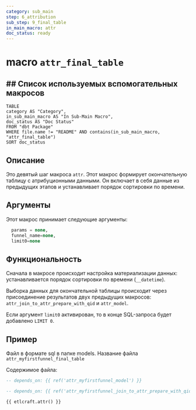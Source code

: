 ```yaml
---
category: sub_main
step: 6_attribution
sub_step: 9_final_table
in_main_macro: attr
doc_status: ready
---
```

# macro `attr_final_table`

## ## Список используемых вспомогательных макросов

```dataview
TABLE 
category AS "Category", 
in_sub_main_macro AS "In Sub-Main Macro",
doc_status AS "Doc Status"
FROM "dbt Package"
WHERE file.name != "README" AND contains(in_sub_main_macro, "attr_final_table")
SORT doc_status
```
## Описание

Это девятый шаг макроса `attr`. Этот макрос формирует окончательную таблицу с атрибуционными данными. Он включает в себя данные из предыдущих этапов и устанавливает порядок сортировки по времени.

## Аргументы

Этот макрос принимает следующие аргументы:
```sql
  params = none,
  funnel_name=none,
  limit0=none
```
## Функциональность

Сначала в макросе происходит настройка материализации данных: устанавливается порядок  сортировки по времени (`__datetime`).

Выборка данных для окончательной таблицы происходит через присоединение результатов двух предыдущих макросов: `attr_join_to_attr_prepare_with_qid` и `attr_model`.

Если аргумент `limit0` активирован, то в конце SQL-запроса будет добавлено `LIMIT 0`.
## Пример

Файл в формате sql в папке models. Название файла `attr_myfirstfunnel_final_table`

Содержимое файла:
```sql
-- depends_on: {{ ref('attr_myfirstfunnel_model') }}

-- depends_on: {{ ref('attr_myfirstfunnel_join_to_attr_prepare_with_qid') }}

{{ etlcraft.attr() }}
```

